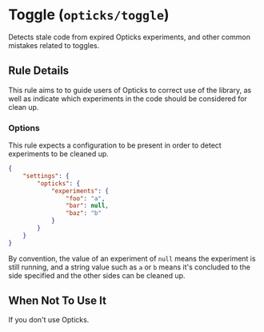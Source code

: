 # Toggle (`opticks/toggle`)

Detects stale code from expired Opticks experiments, and other common mistakes related to toggles.

## Rule Details

This rule aims to to guide users of Opticks to correct use of the library, as well as indicate which experiments in the code should be considered for clean up.

### Options

This rule expects a configuration to be present in order to detect experiments to be cleaned up.

```json
{
    "settings": {
        "opticks": {
            "experiments": {
                "foo": "a", 
                "bar": null, 
                "baz": "b"
            }
        }
    }
}
```

By convention, the value of an experiment of `null` means the experiment is still running, and a string value such as `a` or `b` means it's concluded to the side specified and the other sides can be cleaned up.

## When Not To Use It

If you don't use Opticks.
